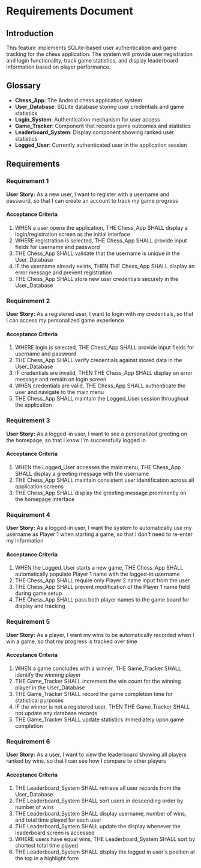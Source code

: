 # Requirements Document

## Introduction

This feature implements SQLite-based user authentication and game tracking for the chess application. The system will provide user registration and login functionality, track game statistics, and display leaderboard information based on player performance.

## Glossary

- **Chess_App**: The Android chess application system
- **User_Database**: SQLite database storing user credentials and game statistics
- **Login_System**: Authentication mechanism for user access
- **Game_Tracker**: Component that records game outcomes and statistics
- **Leaderboard_System**: Display component showing ranked user statistics
- **Logged_User**: Currently authenticated user in the application session

## Requirements

### Requirement 1

**User Story:** As a new user, I want to register with a username and password, so that I can create an account to track my game progress

#### Acceptance Criteria

1. WHEN a user opens the application, THE Chess_App SHALL display a login/registration screen as the initial interface
2. WHERE registration is selected, THE Chess_App SHALL provide input fields for username and password
3. THE Chess_App SHALL validate that the username is unique in the User_Database
4. IF the username already exists, THEN THE Chess_App SHALL display an error message and prevent registration
5. THE Chess_App SHALL store new user credentials securely in the User_Database

### Requirement 2

**User Story:** As a registered user, I want to login with my credentials, so that I can access my personalized game experience

#### Acceptance Criteria

1. WHERE login is selected, THE Chess_App SHALL provide input fields for username and password
2. THE Chess_App SHALL verify credentials against stored data in the User_Database
3. IF credentials are invalid, THEN THE Chess_App SHALL display an error message and remain on login screen
4. WHEN credentials are valid, THE Chess_App SHALL authenticate the user and navigate to the main menu
5. THE Chess_App SHALL maintain the Logged_User session throughout the application

### Requirement 3

**User Story:** As a logged-in user, I want to see a personalized greeting on the homepage, so that I know I'm successfully logged in

#### Acceptance Criteria

1. WHEN the Logged_User accesses the main menu, THE Chess_App SHALL display a greeting message with the username
2. THE Chess_App SHALL maintain consistent user identification across all application screens
3. THE Chess_App SHALL display the greeting message prominently on the homepage interface

### Requirement 4

**User Story:** As a logged-in user, I want the system to automatically use my username as Player 1 when starting a game, so that I don't need to re-enter my information

#### Acceptance Criteria

1. WHEN the Logged_User starts a new game, THE Chess_App SHALL automatically populate Player 1 name with the logged-in username
2. THE Chess_App SHALL require only Player 2 name input from the user
3. THE Chess_App SHALL prevent modification of the Player 1 name field during game setup
4. THE Chess_App SHALL pass both player names to the game board for display and tracking

### Requirement 5

**User Story:** As a player, I want my wins to be automatically recorded when I win a game, so that my progress is tracked over time

#### Acceptance Criteria

1. WHEN a game concludes with a winner, THE Game_Tracker SHALL identify the winning player
2. THE Game_Tracker SHALL increment the win count for the winning player in the User_Database
3. THE Game_Tracker SHALL record the game completion time for statistical purposes
4. IF the winner is not a registered user, THEN THE Game_Tracker SHALL not update any database records
5. THE Game_Tracker SHALL update statistics immediately upon game completion

### Requirement 6

**User Story:** As a user, I want to view the leaderboard showing all players ranked by wins, so that I can see how I compare to other players

#### Acceptance Criteria

1. THE Leaderboard_System SHALL retrieve all user records from the User_Database
2. THE Leaderboard_System SHALL sort users in descending order by number of wins
3. THE Leaderboard_System SHALL display username, number of wins, and total time played for each user
4. THE Leaderboard_System SHALL update the display whenever the leaderboard screen is accessed
5. WHERE users have equal wins, THE Leaderboard_System SHALL sort by shortest total time played
6. THE Leaderboard_System SHALL display the logged in user's position at the top in a highlight form